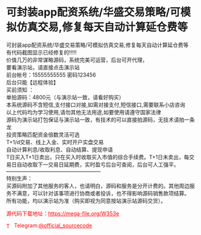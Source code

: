 # 可封装app配资系统/华盛交易策略/可模拟仿真交易,修复每天自动计算延仓费等

可封装app配资系统/华盛交易策略/可模拟仿真交易,修复每天自动计算延仓费等<br>有代码截图显示已经修复的!!!!!<br>价值几万的非常谋略源码，系统完美可运营，后台可开代理，<br>要看演示站，请直接点击演示站<br>前台帐号：15555555555 密码123456<br>后台只能【远程体验】<br>买前须知 ：<br>单拍源码：4800元（与演示站一致，请看好购买）<br>本系统源码不含短信,支付接口对接,如需对接支付,短信接口,需要联系小店咨询<br>以上代码均为学习使用,请勿其他无法用途,如要使用请遵守国家法律<br>源码为演示站打包保证与演示站一致，有技术的可以直接拍源码，无技术请拍一条龙<br>投资策略匹配资金倍数灵活可选<br>T+1/d交易、线上入金、实时开户实盘交易<br>自动计算利息/收取利息、自动结算、提现申请<br>T日买入T+1日卖出，只在买入时收取买入市值的综合手续费。T+1日未卖出，每交易日自动收取下一交易日延期费，实时盈亏后台可查阅，后台可人工强平。<br>——————————————————<br>特别生声：<br>买源码附加了其他服务的客人，也请明白，源码和服务是分开计费的。其他周边服务不满意，可以针对该事项进行协商或者投诉，也不得影响源码销售款项结算。<br>所有功能，均以演示站为准（购买即视为同意按站演示站源码交货）。<br>


<p style="color: red;">源代码下载地址：<a href="https://mega-file.org/W353e" style="color: red;">https://mega-file.org/W353e</a></p><p style="color: red;"><img src="https://cdn-icons-png.flaticon.com/512/2111/2111646.png" alt="Telegram Icon" style="width: 16px; vertical-align: middle; margin-right: 5px;">Telegram:<a href="https://t.me/official_sourcecode" style="color: red;">@official_sourcecode</a></p>